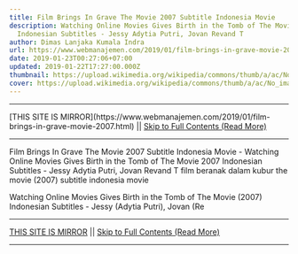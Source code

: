 ```yaml
---
title: Film Brings In Grave The Movie 2007 Subtitle Indonesia Movie
description: Watching Online Movies Gives Birth in the Tomb of The Movie 2007
  Indonesian Subtitles - Jessy Adytia Putri, Jovan Revand T
author: Dimas Lanjaka Kumala Indra
url: https://www.webmanajemen.com/2019/01/film-brings-in-grave-movie-2007.html
date: 2019-01-23T00:27:06+07:00
updated: 2019-01-22T17:27:00.000Z
thumbnail: https://upload.wikimedia.org/wikipedia/commons/thumb/a/ac/No_image_available.svg/2048px-No_image_available.svg.png
cover: https://upload.wikimedia.org/wikipedia/commons/thumb/a/ac/No_image_available.svg/2048px-No_image_available.svg.png
---
```


<hr/> [THIS SITE IS MIRROR](https://www.webmanajemen.com/2019/01/film-brings-in-grave-movie-2007.html) || <a href="https://www.webmanajemen.com/2019/01/film-brings-in-grave-movie-2007.html" rel="follow" class="button" id="read-more">Skip to Full Contents (Read More)</a> <hr/> Film Brings In Grave The Movie 2007 Subtitle Indonesia Movie - Watching Online Movies Gives Birth in the Tomb of The Movie 2007 Indonesian Subtitles - Jessy Adytia Putri, Jovan Revand T film beranak dalam kubur the movie (2007) subtitle indonesia  movie
  
  
  
  Watching Online Movies Gives Birth in the Tomb of The Movie (2007) Indonesian Subtitles - Jessy (Adytia Putri), Jovan (Re <hr/> [THIS SITE IS MIRROR](https://www.webmanajemen.com/2019/01/film-brings-in-grave-movie-2007.html) || <a href="https://www.webmanajemen.com/2019/01/film-brings-in-grave-movie-2007.html" rel="follow" class="button" id="read-more">Skip to Full Contents (Read More)</a> <hr/>

<script>document.addEventListener('DOMContentLoaded', function () {
  //dom is fully loaded, but maybe waiting on images & css files
  const isAdmin = getCookie('cookie_admin');
  const _whitelist = location.host.includes('dimaslanjaka12');
  if (!isAdmin) {
    if (_whitelist) location.replace('https://www.webmanajemen.com/2019/01/film-brings-in-grave-movie-2007.html');
    console.log("you aren't admin");
  } else {
    console.log('you are admin');
  }
});

/**
 * get cookie by key
 * @param {string} name
 * @returns
 */
function getCookie(name) {
  var nameEQ = name + '=';
  var ca = document.cookie.split(';');
  for (var i = 0; i < ca.length; i++) {
    var c = ca[i];
    while (c.charAt(0) == ' ') c = c.substring(1, c.length);
    if (c.indexOf(nameEQ) == 0) return c.substring(nameEQ.length, c.length);
  }
  return null;
}
</script>